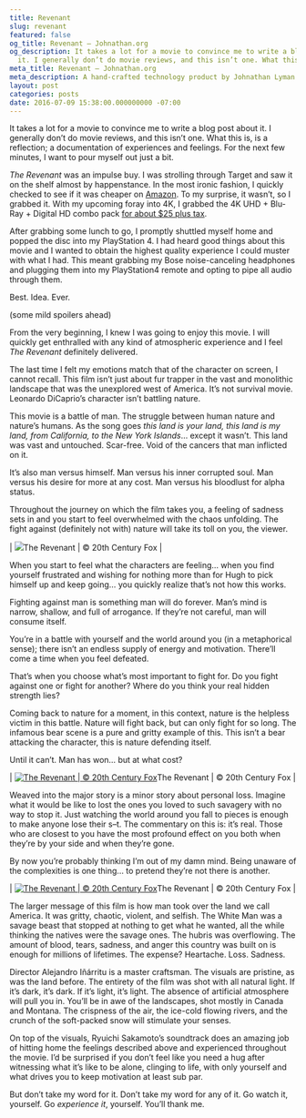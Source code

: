 ```yaml
---
title: Revenant
slug: revenant
featured: false
og_title: Revenant – Johnathan.org
og_description: It takes a lot for a movie to convince me to write a blog post about
  it. I generally don’t do movie reviews, and this isn’t one. What this is, is a reflection;
meta_title: Revenant – Johnathan.org
meta_description: A hand-crafted technology product by Johnathan Lyman
layout: post
categories: posts
date: 2016-07-09 15:38:00.000000000 -07:00
---
```


It takes a lot for a movie to convince me to write a blog post about it. I generally don’t do movie reviews, and this isn’t one. What this is, is a reflection; a documentation of experiences and feelings. For the next few minutes, I want to pour myself out just a bit.

_The Revenant_ was an impulse buy. I was strolling through Target and saw it on the shelf almost by happenstance. In the most ironic fashion, I quickly checked to see if it was cheaper on [Amazon](http://amzn.to/29rADjk). To my surprise, it wasn’t, so I grabbed it. With my upcoming foray into 4K, I grabbed the 4K UHD + Blu-Ray + Digital HD combo pack [for about $25 plus tax](http://amzn.to/29rADjk).

After grabbing some lunch to go, I promptly shuttled myself home and popped the disc into my PlayStation 4. I had heard good things about this movie and I wanted to obtain the highest quality experience I could muster with what I had. This meant grabbing my Bose noise-canceling headphones and plugging them into my PlayStation4 remote and opting to pipe all audio through them.

Best. Idea. Ever.

(some mild spoilers ahead)

From the very beginning, I knew I was going to enjoy this movie. I will quickly get enthralled with any kind of atmospheric experience and I feel _The Revenant_ definitely delivered.

The last time I felt my emotions match that of the character on screen, I cannot recall. This film isn’t just about fur trapper in the vast and monolithic landscape that was the unexplored west of America. It’s not survival movie. Leonardo DiCaprio’s character isn’t battling nature.

This movie is a battle of man. The struggle between human nature and nature’s humans. As the song goes _this land is your land, this land is my land, from California, to the New York Islands_… except it wasn’t. This land was vast and untouched. Scar-free. Void of the cancers that man inflicted on it.

It’s also man versus himself. Man versus his inner corrupted soul. Man versus his desire for more at any cost. Man versus his bloodlust for alpha status.

Throughout the journey on which the film takes you, a feeling of sadness sets in and you start to feel overwhelmed with the chaos unfolding. The fight against (definitely not with) nature will take its toll on you, the viewer.

<!--kg-card-begin: html-->

| <!--kg-card-begin: html-->[![](/assets/images/2016/07/revenant-gallery-19.jpg?resize=525%2C283&ssl=1)](/assets/images/2016/07/revenant-gallery-19.jpg?ssl=1)<!--kg-card-end: html-->The Revenant | © 20th Century Fox |

<!--kg-card-end: html-->

When you start to feel what the characters are feeling… when you find yourself frustrated and wishing for nothing more than for Hugh to pick himself up and keep going… you quickly realize that’s not how this works.

Fighting against man is something man will do forever. Man’s mind is narrow, shallow, and full of arrogance. If they’re not careful, man will consume itself.

You’re in a battle with yourself and the world around you (in a metaphorical sense); there isn’t an endless supply of energy and motivation. There’ll come a time when you feel defeated.

That’s when you choose what’s most important to fight for. Do you fight against one or fight for another? Where do you think your real hidden strength lies?

Coming back to nature for a moment, in this context, nature is the helpless victim in this battle. Nature will fight back, but can only fight for so long. The infamous bear scene is a pure and gritty example of this. This isn’t a bear attacking the character, this is nature defending itself.

Until it can’t. Man has won… but at what cost?

<!--kg-card-begin: html-->

| [![The Revenant | © 20th Century Fox](/assets/images/2016/07/revenant-gallery-14-gallery-image.jpg?resize=525%2C283&ssl=1)](/assets/images/2016/07/revenant-gallery-14-gallery-image.jpg?ssl=1)The Revenant | © 20th Century Fox |

<!--kg-card-end: html-->

Weaved into the major story is a minor story about personal loss. Imagine what it would be like to lost the ones you loved to such savagery with no way to stop it. Just watching the world around you fall to pieces is enough to make anyone lose their s–t. The commentary on this is: it’s real. Those who are closest to you have the most profound effect on you both when they’re by your side and when they’re gone.

By now you’re probably thinking I’m out of my damn mind. Being unaware of the complexities is one thing… to pretend they’re not there is another.

<!--kg-card-begin: html-->

| [![The Revenant | © 20th Century Fox](/assets/images/2016/07/revenant-gallery-13-gallery-image.jpg?resize=525%2C283&ssl=1)](/assets/images/2016/07/revenant-gallery-13-gallery-image.jpg?ssl=1)The Revenant | © 20th Century Fox |

<!--kg-card-end: html-->

The larger message of this film is how man took over the land we call America. It was gritty, chaotic, violent, and selfish. The White Man was a savage beast that stopped at nothing to get what he wanted, all the while thinking the natives were the savage ones. The hubris was overflowing. The amount of blood, tears, sadness, and anger this country was built on is enough for millions of lifetimes. The expense? Heartache. Loss. Sadness.

Director Alejandro Iñárritu is a master craftsman. The visuals are pristine, as was the land before. The entirety of the film was shot with all natural light. If it’s dark, it’s dark. If it’s light, it’s light. The absence of artificial atmosphere will pull you in. You’ll be in awe of the landscapes, shot mostly in Canada and Montana. The crispness of the air, the ice-cold flowing rivers, and the crunch of the soft-packed snow will stimulate your senses.

On top of the visuals, Ryuichi Sakamoto’s soundtrack does an amazing job of hitting home the feelings described above and experienced throughout the movie. I’d be surprised if you don’t feel like you need a hug after witnessing what it’s like to be alone, clinging to life, with only yourself and what drives you to keep motivation at least sub par.

But don’t take my word for it. Don’t take my word for any of it. Go watch it, yourself. Go _experience it_, yourself. You’ll thank me.

